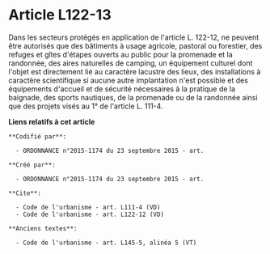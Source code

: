 # Article L122-13

Dans les secteurs protégés en application de l'article L. 122-12, ne peuvent être autorisés que des bâtiments à usage
agricole, pastoral ou forestier, des refuges et gîtes d'étapes ouverts au public pour la promenade et la randonnée, des aires
naturelles de camping, un équipement culturel dont l'objet est directement lié au caractère lacustre des lieux, des
installations à caractère scientifique si aucune autre implantation n'est possible et des équipements d'accueil et de
sécurité nécessaires à la pratique de la baignade, des sports nautiques, de la promenade ou de la randonnée ainsi que des
projets visés au 1° de l'article L. 111-4.

**Liens relatifs à cet article**

	**Codifié par**:

	  - ORDONNANCE n°2015-1174 du 23 septembre 2015 - art.

	**Créé par**:

	  - ORDONNANCE n°2015-1174 du 23 septembre 2015 - art.

	**Cite**:

	  - Code de l'urbanisme - art. L111-4 (VD)
	  - Code de l'urbanisme - art. L122-12 (VD)

	**Anciens textes**:

	  - Code de l'urbanisme - art. L145-5, alinéa 5 (VT)
